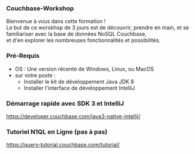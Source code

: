 ### Couchbase-Workshop

Bienvenue à vous dans cette formation ! <br>
Le but de ce worskhop de 3 jours est de découvrir, prendre en main, et se familiariser avec la base de données NoSQL Couchbase, <br>
et d'en explorer les nombreuses fonctionnalités et possibilités.

### Pré-Requis 

- OS : Une version récente de Windows, Linux, ou MacOS
- sur votre poste : 
  - Installer le kit de développement Java JDK 8 
  - Installer l'interface de développement IntelliJ

### Démarrage rapide avec SDK 3 et IntelliJ

https://developer.couchbase.com/java3-native-intellij/

### Tutoriel N1QL en Ligne (pas à pas)
https://query-tutorial.couchbase.com/tutorial/
